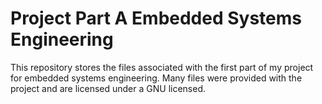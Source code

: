 # Project Part A Embedded Systems Engineering

This repository stores the files associated with the first part of my project for embedded systems engineering. 
Many files were provided with the project and are licensed under a GNU licensed. 
